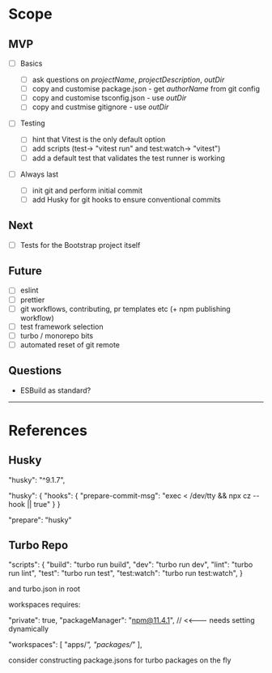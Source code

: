 # Scope

## MVP

- [ ] Basics

  - [ ] ask questions on _projectName_, _projectDescription_, _outDir_
  - [ ] copy and customise package.json - get _authorName_ from git config
  - [ ] copy and customise tsconfig.json - use _outDir_
  - [ ] copy and custmise gitignore - use _outDir_

- [ ] Testing

  - [ ] hint that Vitest is the only default option
  - [ ] add scripts (test-> "vitest run" and test:watch-> "vitest")
  - [ ] add a default test that validates the test runner is working

- [ ] Always last
  - [ ] init git and perform initial commit
  - [ ] add Husky for git hooks to ensure conventional commits

## Next

- [ ] Tests for the Bootstrap project itself

## Future

- [ ] eslint
- [ ] prettier
- [ ] git workflows, contributing, pr templates etc (+ npm publishing workflow)
- [ ] test framework selection
- [ ] turbo / monorepo bits
- [ ] automated reset of git remote

## Questions

- ESBuild as standard?

---

# References

## Husky

"husky": "^9.1.7",

"husky": {
"hooks": {
"prepare-commit-msg": "exec < /dev/tty && npx cz --hook || true"
}
}

"prepare": "husky"

## Turbo Repo

"scripts": {
"build": "turbo run build",
"dev": "turbo run dev",
"lint": "turbo run lint",
"test": "turbo run test",
"test:watch": "turbo run test:watch",
}

and turbo.json in root

workspaces requires:

"private": true,
"packageManager": "npm@11.4.1", // <<--- needs setting dynamically

"workspaces": [
"apps/*",
"packages/*"
],

consider constructing package.jsons for turbo packages on the fly

